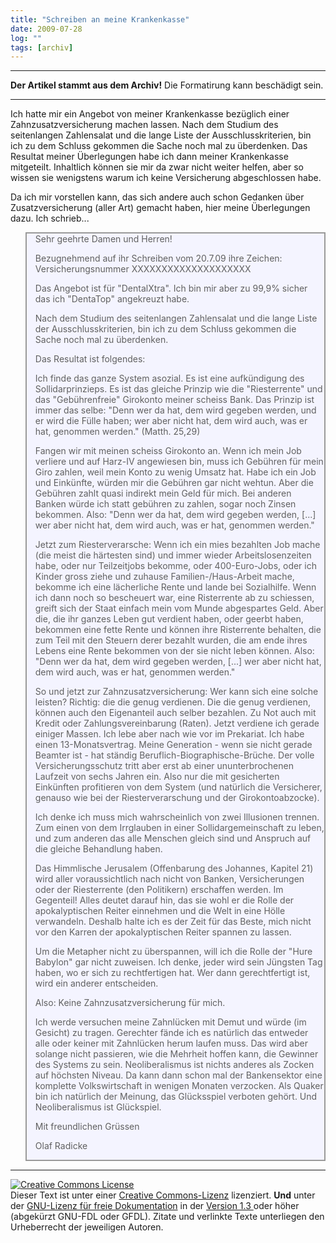 ```yaml
---
title: "Schreiben an meine Krankenkasse"
date: 2009-07-28
log: ""
tags: [archiv]
---
```

<hr><b>Der Artikel stammt aus dem Archiv!</b> Die Formatirung kann beschädigt sein.<hr>
Ich hatte mir ein Angebot von meiner Krankenkasse bezüglich einer Zahnzusatzversicherung machen lassen. Nach dem Studium des seitenlangen Zahlensalat und die lange Liste der Ausschlusskriterien, bin ich zu dem Schluss gekommen die Sache noch mal zu überdenken. Das Resultat meiner Überlegungen habe ich dann meiner Krankenkasse mitgeteilt. Inhaltlich können sie mir da zwar nicht weiter helfen, aber so wissen sie wenigstens warum ich keine Versicherung abgeschlossen habe. 

Da ich mir vorstellen kann, das sich andere auch schon Gedanken über Zusatzversicherung (aller Art) gemacht haben, hier meine Überlegungen dazu. Ich schrieb...

<blockquote width=80%; style="background:#f4f4ff; border: 2px solid #999; border-right-width: 2px">
Sehr geehrte Damen und Herren!

Bezugnehmend auf ihr Schreiben vom 20.7.09 ihre Zeichen: Versicherungsnummer XXXXXXXXXXXXXXXXXXXX

Das Angebot ist für "DentalXtra". Ich bin mir aber zu 99,9% sicher das ich "DentaTop" angekreuzt habe.

Nach dem Studium des seitenlangen Zahlensalat und die lange Liste der Ausschlusskriterien, bin ich zu dem Schluss gekommen die Sache noch mal zu überdenken. 

Das Resultat ist folgendes:

Ich finde das ganze System asozial. Es ist eine aufkündigung des Sollidarprinzieps. Es ist das gleiche Prinzip wie die "Riesterrente" und das "Gebührenfreie" Girokonto meiner scheiss Bank. Das Prinzip ist immer das selbe: "Denn wer da hat, dem wird gegeben werden, und er wird die Fülle haben; wer aber nicht hat, dem wird auch, was er hat, genommen werden." (Matth. 25,29)

Fangen wir mit meinen scheiss Girokonto an. Wenn ich mein Job verliere und auf Harz-IV angewiesen bin, muss ich Gebühren für mein Giro zahlen, weil mein Konto zu wenig Umsatz hat. Habe ich ein Job und Einkünfte, würden mir die Gebühren gar nicht wehtun. Aber die Gebühren zahlt quasi indirekt mein Geld für mich. Bei anderen Banken würde ich statt gebühren zu zahlen, sogar noch Zinsen bekommen. Also: "Denn wer da hat, dem wird gegeben werden, [...] wer aber nicht hat, dem wird auch, was er hat, genommen werden." 

Jetzt zum Riesterverarsche: Wenn ich ein mies bezahlten Job mache (die meist die härtesten sind) und immer wieder Arbeitslosenzeiten habe, oder nur Teilzeitjobs bekomme, oder 400-Euro-Jobs, oder ich Kinder gross ziehe und zuhause Familien-/Haus-Arbeit mache, bekomme ich eine lächerliche Rente und lande bei Sozialhilfe. Wenn ich dann noch so bescheuert war, eine Risterrente ab zu schiessen, greift sich der Staat einfach mein vom Munde abgespartes Geld. Aber die, die ihr ganzes Leben gut verdient haben, oder geerbt haben, bekommen eine fette Rente und können ihre Risterrente behalten, die zum Teil mit den Steuern derer bezahlt wurden, die am ende ihres Lebens eine Rente bekommen von der sie nicht leben können.  Also: "Denn wer da hat, dem wird gegeben werden, [...] wer aber nicht hat, dem wird auch, was er hat, genommen werden." 

So und jetzt zur Zahnzusatzversicherung: Wer kann sich eine solche leisten? Richtig: die die genug verdienen. Die die genug verdienen, können auch den Eigenanteil auch selber bezahlen. Zu Not auch mit Kredit oder Zahlungsvereinbarung (Raten). Jetzt verdiene ich gerade einiger Massen. Ich lebe aber nach wie vor im Prekariat. Ich habe einen 13-Monatsvertrag. Meine Generation - wenn sie nicht gerade Beamter ist - hat ständig Beruflich-Biographische-Brüche. Der volle Versicherungsschutz tritt aber erst ab einer ununterbrochenen Laufzeit von sechs Jahren ein. Also nur die mit gesicherten Einkünften profitieren von dem System (und natürlich die Versicherer, genauso wie bei der Riesterverarschung und der Girokontoabzocke).

Ich denke ich muss mich wahrscheinlich von zwei Illusionen trennen. Zum einen von dem Irrglauben in einer Sollidargemeinschaft zu leben, und zum anderen das alle Menschen gleich sind und Anspruch auf die gleiche Behandlung haben.

Das Himmlische Jerusalem (Offenbarung des Johannes, Kapitel 21) wird aller voraussichtlich nach nicht von Banken, Versicherungen oder der Riesterrente (den Politikern) erschaffen werden. Im Gegenteil! Alles deutet darauf hin, das sie wohl er die Rolle der apokalyptischen Reiter einnehmen und die Welt in eine Hölle verwandeln. Deshalb halte ich es der Zeit für das Beste, mich nicht vor den Karren der apokalyptischen Reiter spannen zu lassen.

Um die Metapher nicht zu überspannen, will ich die Rolle der "Hure Babylon" gar nicht zuweisen. Ich denke, jeder wird sein Jüngsten Tag haben, wo er sich zu rechtfertigen hat. Wer dann gerechtfertigt ist, wird ein anderer entscheiden.  

Also: Keine Zahnzusatzversicherung für mich. 

Ich werde versuchen meine Zahnlücken mit Demut und würde (im Gesicht) zu tragen. Gerechter fände ich es natürlich das entweder alle oder keiner mit Zahnlücken herum laufen muss. Das wird aber solange nicht passieren, wie die Mehrheit hoffen kann, die Gewinner des Systems zu sein. Neoliberalismus ist nichts anderes als Zocken auf höchsten Niveau. Da kann dann schon mal der Bankensektor eine komplette Volkswirtschaft in wenigen Monaten verzocken. Als Quaker bin ich natürlich der Meinung, das Glücksspiel verboten gehört. Und Neoliberalismus ist Glückspiel.

Mit freundlichen Grüssen

Olaf Radicke
</blockquote>


<hr>

<a rel="license" href="http://creativecommons.org/licenses/by-sa/3.0/de/"><img alt="Creative Commons License" style="border-width:0" src="http://i.creativecommons.org/l/by-sa/3.0/de/88x31.png" /></a><br />Dieser <span xmlns:dc="http://purl.org/dc/elements/1.1/" href="http://purl.org/dc/dcmitype/Text" rel="dc:type">Text</span> ist unter einer <a rel="license" href="http://creativecommons.org/licenses/by-sa/3.0/de/">Creative Commons-Lizenz</a> lizenziert. <b>Und</b> unter der <a href="http://de.wikipedia.org/wiki/GFDL">GNU-Lizenz für freie Dokumentation</a> in der <a href="http://www.gnu.org/licenses/fdl-1.3.html">Version 1.3 </a> oder höher (abgekürzt GNU-FDL oder GFDL). Zitate und verlinkte Texte unterliegen den Urheberrecht der jeweiligen Autoren.

